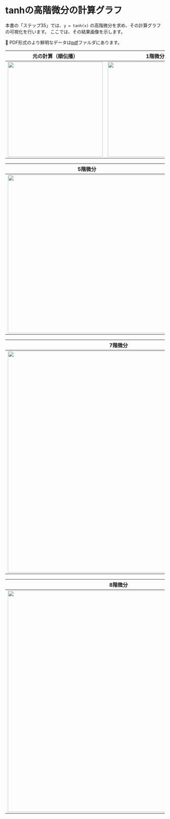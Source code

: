 # tanhの高階微分の計算グラフ

本書の「ステップ35」では、`y = tanh(x)` の高階微分を求め、その計算グラフの可視化を行います。
ここでは、その結果画像を示します。


:mag_right: PDF形式のより鮮明なデータは[pdf](/pdf)ファルダにあります。


| 元の計算（順伝播） | 1階微分 | 2階微分 | 3階微分 | 4階微分 |
|---|---|---|---|---|
|<img src="https://raw.githubusercontent.com/oreilly-japan/deep-learning-from-scratch-3/tanh/thumbnails/tanh0.png" height="300px">|<img src="https://raw.githubusercontent.com/oreilly-japan/deep-learning-from-scratch-3/tanh/thumbnails/tanh1.png" height="300px">| <img src="https://raw.githubusercontent.com/oreilly-japan/deep-learning-from-scratch-3/tanh/thumbnails/tanh2.png" height="300px"> | <img src="https://raw.githubusercontent.com/oreilly-japan/deep-learning-from-scratch-3/tanh/thumbnails/tanh3.png" height="300px"> | <img src="https://raw.githubusercontent.com/oreilly-japan/deep-learning-from-scratch-3/tanh/thumbnails/tanh4.png" height="300px">|


| 5階微分 | 6階微分 |
|---|---|
|<img src="https://raw.githubusercontent.com/oreilly-japan/deep-learning-from-scratch-3/tanh/thumbnails/tanh5.png" height="500px">|<img src="https://raw.githubusercontent.com/oreilly-japan/deep-learning-from-scratch-3/tanh/thumbnails/tanh6.png" height="500px">|

| 7階微分 |
|---|
|<img src="https://raw.githubusercontent.com/oreilly-japan/deep-learning-from-scratch-3/tanh/thumbnails/tanh7.png" height="700px">|


| 8階微分 |
|---|
|<img src="https://raw.githubusercontent.com/oreilly-japan/deep-learning-from-scratch-3/tanh/thumbnails/tanh8.png" height="700px">|
